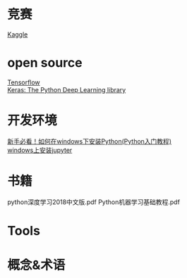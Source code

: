 

# 竞赛 
[Kaggle](https://www.kaggle.com/)<br>

# open source
[Tensorflow](https://github.com/tensorflow/tensorflow)<br>
[Keras: The Python Deep Learning library](https://keras.io/)<br>

# 开发环境
[新手必看！如何在windows下安装Python(Python入门教程)](https://baijiahao.baidu.com/s?id=1606573927720991570&wfr=spider&for=pc)<br>
[windows上安装jupyter](https://jingyan.baidu.com/article/20095761f02c85cb0621b458.html)<br>

# 书籍
python深度学习2018中文版.pdf
Python机器学习基础教程.pdf

# Tools

# 概念&术语 


